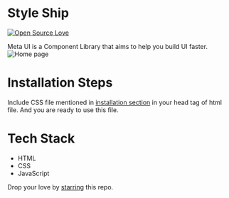 # Style Ship
[![Open Source Love](https://badges.frapsoft.com/os/v2/open-source.svg?v=103)](https://github.com/anupkgurung)

Meta UI is a Component Library that aims to help you build UI faster.
![Home page](https://user-images.githubusercontent.com/31470135/152635914-549aafbb-627e-4d92-80a3-e23e3a6508eb.PNG)

# Installation Steps
Include CSS file mentioned in [installation section](https://metaui.netlify.app/) in your head tag of html file. And you are ready to use this file.

# Tech Stack
- HTML
- CSS
- JavaScript

Drop your love by [starring](https://metaui.netlify.app) this repo.


